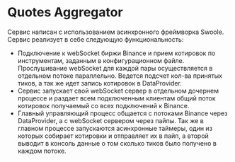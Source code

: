 # Quotes Aggregator

Сервис написан с использованием асинхронного фреймворка Swoole. Сервис реализует в себе следующую функциональность:
- Подключение к webSocket биржи Binance и прием котировок по инструментам, заданным в конфигурационном файле. Прослушивание webSocket для каждой пары осуществляется в отдельном потоке параллельно. Ведется подсчет кол-ва принятых тиков, а так же идет запись котировок в DataProvider.
- Сервис запускает свой webSocket сервер в отдельном дочернем процессе и раздает всем подключенным клиентам общий поток котировок получаемый со всех подключений к Binance.
- Главный управляющий процесс общается с потоками Binance через DataProvider, а с webSocket сервером через пайпы. Так же в главном процессе запускаются асинхронные таймеры, один из которых собирает котировки и отправляет их в пайп, а второй выводит в консоль данные о том сколько тиков было получено в каждом потоке.

